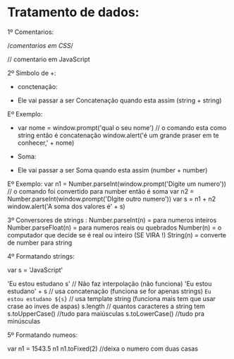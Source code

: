 # Tratamento de dados:

1º Comentarios:

/*comentarios em CSS*/
<!--comentario em HTML-->
// comentario em JavaScript

2º Simbolo de +:
 
- conctenação:

- Ele vai passar a ser Concatenação quando esta assim (string + string)

Eº Exemplo:
- var nome = window.prompt('qual o seu nome') // o comando esta como string então é concatenação
window.alert('é um grande praser em te conhecer,' + nome)

- Soma:

- Ele vai passar a ser Soma quando esta assim (number + number)

Eº Exemplo:
    var n1 = Number.parseInt(window.prompt('Digite um numero')) // o comando foi convertido para number então é soma
    var n2 = Number.parseInt(window.prompt('DIgite outro numero'))
    var s = n1 + n2 
    window.alert('A soma dos valores é' + s)
    
 
3º Conversores de strings : 
Number.parseInt(n) = para numeros inteiros 
Number.parseFloat(n) = para numeros reais ou quebrados 
Number(n) = o computador que decide se é real ou inteiro (SE VIRA !)
String(n) = converte de number para string

4º Formatando strings:

var s = 'JavaScript'

'Eu estou estudano s'  //  Não faz interpolação (não funciona)
'Eu estou estudano' + s  //  usa concatenação (funciona se for apenas strings)
`Eu estou estudano ${s}`  //  usa template string (funciona mais tem que usar crase ao inves de aspas)
s.length  //  quantos caracteres a string tem 
s.toUpperCase() //tudo para maiúsculas 
s.toLowerCase() //tudo pra minúsculas 

5º Formatando numeos:

var n1 = 1543.5
n1
n1.toFixed(2) //deixa o numero com duas casas